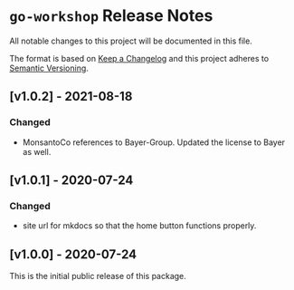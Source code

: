 # `go-workshop` Release Notes

All notable changes to this project will be documented in this file.

The format is based on [Keep a Changelog](http://keepachangelog.com/en/1.0.0/) and this project adheres to [Semantic Versioning](http://semver.org/spec/v2.0.0.html).

## [v1.0.2] - 2021-08-18
### Changed
* MonsantoCo references to Bayer-Group. Updated the license to Bayer as well.

## [v1.0.1] - 2020-07-24
### Changed
* site url for mkdocs so that the home button functions properly.

## [v1.0.0] - 2020-07-24
This is the initial public release of this package.
